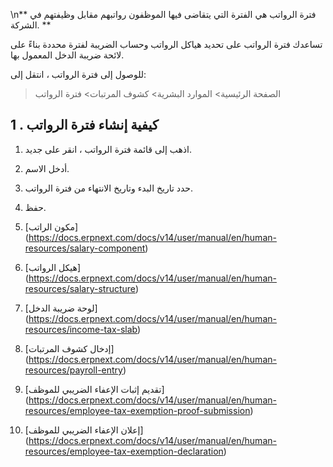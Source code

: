 \n** فترة الرواتب هي الفترة التي يتقاضى فيها الموظفون رواتبهم مقابل وظيفتهم في الشركة. **

تساعدك فترة الرواتب على تحديد هياكل الرواتب وحساب الضريبة لفترة محددة بناءً على لائحة ضريبة الدخل المعمول بها.

للوصول إلى فترة الرواتب ، انتقل إلى:

> الصفحة الرئيسية> الموارد البشرية> كشوف المرتبات> فترة الرواتب

## 1 \. كيفية إنشاء فترة الرواتب

1. اذهب إلى قائمة فترة الرواتب ، انقر على جديد.
2. أدخل الاسم.
3. حدد تاريخ البدء وتاريخ الانتهاء من فترة الرواتب.
4. حفظ.

1. [مكون الراتب] (https://docs.erpnext.com/docs/v14/user/manual/en/human-resources/salary-component)
2. [هيكل الرواتب] (https://docs.erpnext.com/docs/v14/user/manual/en/human-resources/salary-structure)
3. [لوحة ضريبة الدخل] (https://docs.erpnext.com/docs/v14/user/manual/en/human-resources/income-tax-slab)
4. [إدخال كشوف المرتبات] (https://docs.erpnext.com/docs/v14/user/manual/en/human-resources/payroll-entry)
5. [تقديم إثبات الإعفاء الضريبي للموظف] (https://docs.erpnext.com/docs/v14/user/manual/en/human-resources/employee-tax-exemption-proof-submission)
6. [إعلان الإعفاء الضريبي للموظف] (https://docs.erpnext.com/docs/v14/user/manual/en/human-resources/employee-tax-exemption-declaration)